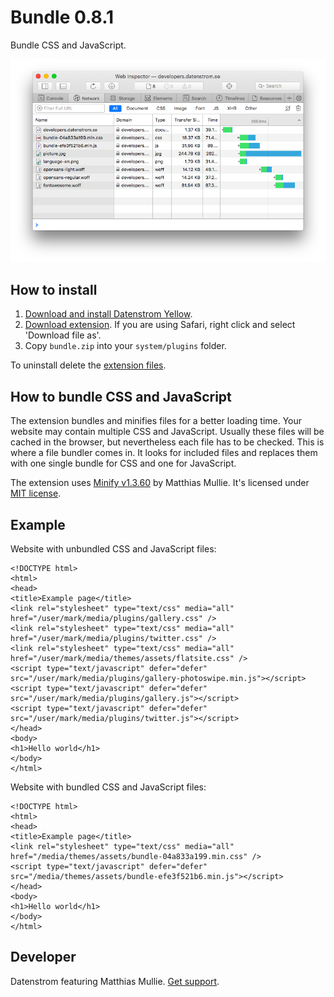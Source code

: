 Bundle 0.8.1
============
Bundle CSS and JavaScript.

<p align="center"><img src="bundle-screenshot.png?raw=true" alt="Screenshot"></p>

## How to install

1. [Download and install Datenstrom Yellow](https://github.com/datenstrom/yellow/).
2. [Download extension](https://github.com/datenstrom/yellow-extensions/raw/master/zip/bundle.zip). If you are using Safari, right click and select 'Download file as'.
3. Copy `bundle.zip` into your `system/plugins` folder.

To uninstall delete the [extension files](update.ini).

## How to bundle CSS and JavaScript

The extension bundles and minifies files for a better loading time. Your website may contain multiple CSS and JavaScript. Usually these files will be cached in the browser, but nevertheless each file has to be checked. This is where a file bundler comes in. It looks for included files and replaces them with one single bundle for CSS and one for JavaScript.

The extension uses [Minify v1.3.60](https://github.com/matthiasmullie/minify) by Matthias Mullie. It's licensed under [MIT license](https://opensource.org/licenses/MIT).

## Example

Website with unbundled CSS and JavaScript files:

```
<!DOCTYPE html>
<html>
<head>
<title>Example page</title>
<link rel="stylesheet" type="text/css" media="all" href="/user/mark/media/plugins/gallery.css" />
<link rel="stylesheet" type="text/css" media="all" href="/user/mark/media/plugins/twitter.css" />
<link rel="stylesheet" type="text/css" media="all" href="/user/mark/media/themes/assets/flatsite.css" />
<script type="text/javascript" defer="defer" src="/user/mark/media/plugins/gallery-photoswipe.min.js"></script>
<script type="text/javascript" defer="defer" src="/user/mark/media/plugins/gallery.js"></script>
<script type="text/javascript" defer="defer" src="/user/mark/media/plugins/twitter.js"></script>
</head>
<body>
<h1>Hello world</h1>
</body>
</html>
```

Website with bundled CSS and JavaScript files:

```
<!DOCTYPE html>
<html>
<head>
<title>Example page</title>
<link rel="stylesheet" type="text/css" media="all" href="/media/themes/assets/bundle-04a833a199.min.css" />
<script type="text/javascript" defer="defer" src="/media/themes/assets/bundle-efe3f521b6.min.js"></script>
</head>
<body>
<h1>Hello world</h1>
</body>
</html>
```

## Developer

Datenstrom featuring Matthias Mullie. [Get support](https://developers.datenstrom.se/help/support).
